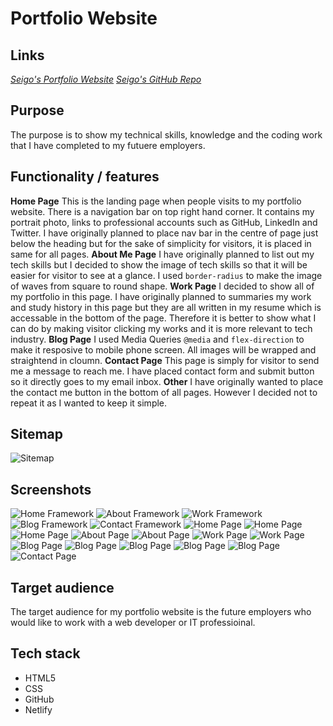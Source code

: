 # Portfolio Website
## Links
*[Seigo's Portfolio Website](https://seigo-portfolio-assignment.netlify.app/)*
*[Seigo's GitHub Repo](https://github.com/miyakeseigo/projects.git)*

## Purpose
The purpose is to show my technical skills, knowledge and the coding work that I have completed to my futuere employers.

## Functionality / features
**Home Page**
This is the landing page when people visits to my portfolio website. There is a navigation bar on top right hand corner. It contains my portrait photo, links to professional accounts such as GitHub, LinkedIn and Twitter. I have originally planned to place nav bar in the centre of page just below the heading but for the sake of simplicity for visitors, it is placed in same for all pages.
**About Me Page**
I have originally planned to list out my tech skills but I decided to show the image of tech skills so that it will be easier for visitor to see at a glance. I used ``border-radius`` to make the image of waves from square to round shape. 
**Work Page**
I decided to show all of my portfolio in this page. I have originally planned to summaries my work and study history in this page but they are all written in my resume which is accessable in the bottom of the page. Therefore it is better to show what I can do by making visitor clicking my works and it is more relevant to tech industry.
**Blog Page**
I used Media Queries ``@media`` and ``flex-direction`` to make it resposive to mobile phone screen. All images will be wrapped and straightend in cloumn. 
**Contact Page**
This page is simply for visitor to send me a message to reach me. I have placed contact form and submit button so it directly goes to my email inbox.
**Other**
I have originally wanted to place the contact me button in the bottom of all pages. However I decided not to repeat it as I wanted to keep it simple.  

## Sitemap
![Sitemap](/docs/sitemap.jpg)

## Screenshots
![Home Framework](/docs/home.png)
![About Framework](/docs/about.png)
![Work Framework](/docs/work.png)
![Blog Framework](/docs/blog.png)
![Contact Framework](/docs/contact.png)
![Home Page](/docs/homepage1.png)
![Home Page](/docs/homepage2.png)
![Home Page](/docs/homepage3.png)
![About Page](/docs/aboutpage1.png)
![About Page](/docs/aboutpage2.png)
![Work Page](/docs/workpage1.png)
![Work Page](/docs/workpage2.png)
![Blog Page](/docs/blogpage1.png)
![Blog Page](/docs/blogpage2.png)
![Blog Page](/docs/blogpage3.png)
![Blog Page](/docs/blogpage4.png)
![Blog Page](/docs/blogpage5.png)
![Contact Page](/docs/contactpage.png)
     
## Target audience
The target audience for my portfolio website is the future employers who would like to work with a web developer or IT professioinal.
     
## Tech stack
- HTML5 
- CSS
- GitHub
- Netlify